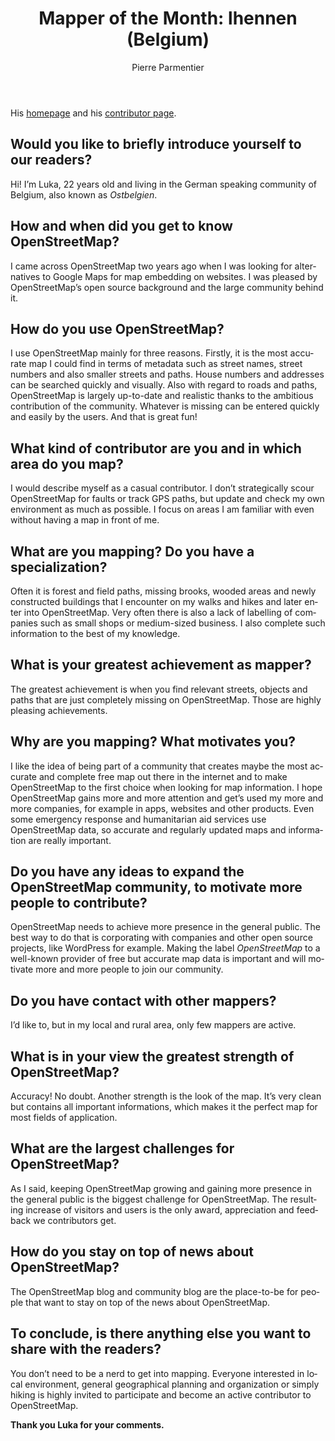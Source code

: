 ﻿---
title: "Mapper of the Month: lhennen (Belgium)"
featured:
layout: post
category: motm
author: Pierre Parmentier
lang: en
--- 

His [homepage](https://www.openstreetmap.org/user/lhennen) and his [contributor page](https://hdyc.neis-one.org/?lhennen).

## Would you like to briefly introduce yourself to our readers?

Hi! I’m Luka, 22 years old and living in the German speaking community of Belgium, also known as *Ostbelgien*.

## How and when did you get to know OpenStreetMap?

I came across OpenStreetMap two years ago when I was looking for alternatives to Google Maps for map embedding on websites. I was pleased by OpenStreetMap’s open source background and the large community behind it.

## How do you use OpenStreetMap?

I use OpenStreetMap mainly for three reasons. Firstly, it is the most accurate map I could find in terms of metadata such as street names, street numbers and also smaller streets and paths. House numbers and addresses can be searched quickly and visually. Also with regard to roads and
paths, OpenStreetMap is largely up-to-date and realistic thanks to the ambitious contribution of the community. Whatever is missing can be entered quickly and easily by the users. And that is
great fun!

## What kind of contributor are you and in which area do you map?

I would describe myself as a casual contributor. I don’t strategically scour OpenStreetMap for faults or track GPS paths, but update and check my own environment as much as possible. I focus on areas I am familiar with even without having a map in front of me.

## What are you mapping? Do you have a specialization?

Often it is forest and field paths, missing brooks, wooded areas and newly constructed buildings that I encounter on my walks and hikes and later enter into OpenStreetMap. Very often there is also a lack of labelling of companies such as small shops or medium-sized business. I also complete such information to the best of my knowledge.

## What is your greatest achievement as mapper?

The greatest achievement is when you find relevant streets, objects and paths that are just completely missing on OpenStreetMap. Those are highly pleasing achievements.

## Why are you mapping? What motivates you?

I like the idea of being part of a community that creates maybe the most accurate and complete free map out there in the internet and to make OpenStreetMap to the first choice when looking for map information. I hope OpenStreetMap gains more and more attention and get’s used my more and more companies, for example in apps, websites and other products. Even some emergency response and humanitarian aid services use OpenStreetMap data, so accurate and regularly updated maps and information are really important.

## Do you have any ideas to expand the OpenStreetMap community, to motivate more people to contribute?

OpenStreetMap needs to achieve more presence in the general public. The best way to do that is corporating with companies and other open source projects, like WordPress for example. Making the label *OpenStreetMap* to a well-known provider of free but accurate map data is important and will motivate more and more people to join our community.

## Do you have contact with other mappers?

I’d like to, but in my local and rural area, only few mappers are active.

## What is in your view the greatest strength of OpenStreetMap?

Accuracy! No doubt. Another strength is the look of the map. It’s very clean but contains all important informations, which makes it the perfect map for most fields of application.

## What are the largest challenges for OpenStreetMap?

As I said, keeping OpenStreetMap growing and gaining more presence in the general public is the biggest challenge for OpenStreetMap. The resulting increase of visitors and users is the only award, appreciation and feedback we contributors get.

## How do you stay on top of news about OpenStreetMap?

The OpenStreetMap blog and community blog are the place-to-be for people that want to stay on top of the news about OpenStreetMap.

## To conclude, is there anything else you want to share with the readers?

You don’t need to be a nerd to get into mapping. Everyone interested in local environment, general geographical planning and organization or simply hiking is highly invited to participate and become an active contributor to OpenStreetMap.

**Thank you Luka for your comments.**
